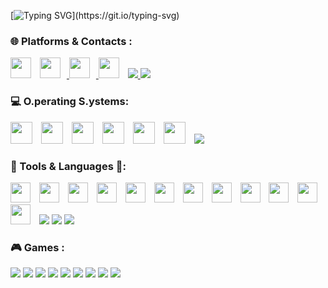 [![Typing SVG](https://readme-typing-svg.demolab.com?font=Courier&pause=1000&color=14F005&random=false&width=500&height=70&lines=Wake+up%2C%E3%80%8C%CE%BC%CF%86%E3%80%8D...;The+Github+has+you!;Follow+the+black+Octocat.)](https://git.io/typing-svg)

### 🌐 Platforms & Contacts :

<img width='33x' style="padding-right:10px;" src="https://skillicons.dev/icons?i=github" />
<a href="https://www.instagram.com/michele._.fazio/">
  <img width='33x' style="padding-right:10px;" src="https://skillicons.dev/icons?i=instagram" />
</a>
<a href="mailto:michele25fazio@gmail.com">
  <img width='33x' style="padding-right:10px;" src="https://skillicons.dev/icons?i=gmail" /> 
</a>
<img width='33px' style="padding-right:10px;" src="https://skillicons.dev/icons?i=discord" />

<a href="ID:054417265b4d9696fcccd4d0bae386b875c42b834b267ce7a1358bca32cde8bf69">
  <img src="https://img.shields.io/badge/-Session-333131?logo=Session&logoColor=green&style=for-the-badge"/>
</a>
<a href="https://t.me/mf1673">
  <img src="https://img.shields.io/badge/-Telegram-ffffff?logo=Telegram&logoColor=blue&style=for-the-badge"/>
</a>

### 💻 O.perating S.ystems:

<img width='35x' style="padding-right:10px;" src="https://skillicons.dev/icons?i=arch" />
<img width='35x' style="padding-right:10px;" src="https://skillicons.dev/icons?i=bsd" />
<img width='35x' style="padding-right:10px;" src="https://skillicons.dev/icons?i=windows" />
<img width='35x' style="padding-right:10px;" src="https://skillicons.dev/icons?i=apple" />
<img width='35x' style="padding-right:10px;" src="https://skillicons.dev/icons?i=debian" />
<img width='35x' style="padding-right:10px;" src="https://skillicons.dev/icons?i=kali" />

<img src="https://img.shields.io/badge/-Proxmox-ffffff?logo=Proxmox&logoColor=orange&style=for-the-badge"/>


### 🧰 Tools & Languages 📑:

<img width='32x' style="padding-right:10px;" src="https://skillicons.dev/icons?i=blender" />
<img width='32x' style="padding-right:10px;" src="https://skillicons.dev/icons?i=c" />
<img width='32x' style="padding-right:10px;" src="https://skillicons.dev/icons?i=python" />
<img width='32x' style="padding-right:10px;" src="https://skillicons.dev/icons?i=arduino" />
<img width='32x' style="padding-right:10px;" src="https://skillicons.dev/icons?i=raspberrypi" />
<img width='32x' style="padding-right:10px;" src="https://skillicons.dev/icons?i=swift" />

<img width='32x' style="padding-right:10px;" src="https://skillicons.dev/icons?i=git" />
<img width='32x' style="padding-right:10px;" src="https://skillicons.dev/icons?i=vscode" />
<img width='32x' style="padding-right:10px;" src="https://skillicons.dev/icons?i=replit" />
<img width='32x' style="padding-right:10px;" src="https://skillicons.dev/icons?i=bash" />
<img width='32x' style="padding-right:10px;" src="https://skillicons.dev/icons?i=html" />
<img width='32x' style="padding-right:10px;" src="https://skillicons.dev/icons?i=latex" />

<img src="https://img.shields.io/badge/-brave-ffffff?logo=brave&logoColor=FB542B&style=for-the-badge"/>
<img src="https://img.shields.io/badge/-virtualbox-183a61?logo=virtualbox&logoColor=ffffff&style=for-the-badge"/>
<img src="https://img.shields.io/badge/-openai-ffffff?logo=openai&logoColor=10a37f&style=for-the-badge"/>


### 🎮 Games :
<img src="https://img.shields.io/badge/-Steam-ffffff?logo=Steam&logoColor=17467a&style=for-the-badge"/>
<img src="https://img.shields.io/badge/-Epic Games-000000?logo=epicgames&logoColor=whitea&style=for-the-badge"/>
<img src="https://img.shields.io/badge/-Origin-ffffff?logo=Origin&logoColor=f15a23a&style=for-the-badge"/>
<img src="https://img.shields.io/badge/-EA-000000?logo=ea&logoColor=ff4747&style=for-the-badge"/>
<img src="https://img.shields.io/badge/-Ubisoft-475795?logo=Ubisoft&logoColor=ffffff&style=for-the-badge"/>


<img src="https://img.shields.io/badge/-Minecraft-91561f?logo=Minetest&logoColor=green&style=for-the-badge"/>
<img src="https://img.shields.io/badge/-CS--GO-000000?logo=Counter-strike&logoColor=yellow&style=for-the-badge"/>
<img src="https://img.shields.io/badge/-Valorant-ff4252?logo=Valorant&logoColor=white&style=for-the-badge"/>
<img src="https://img.shields.io/badge/-Chess.com-000000?logo=Chess.com&logoColor=81B63C&style=for-the-badge"/>





